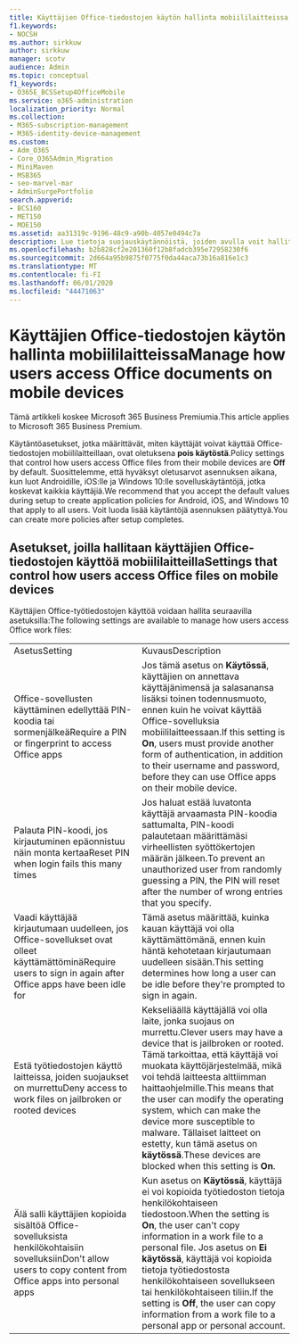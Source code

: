 ```yaml
---
title: Käyttäjien Office-tiedostojen käytön hallinta mobiililaitteissa
f1.keywords:
- NOCSH
ms.author: sirkkuw
author: sirkkuw
manager: scotv
audience: Admin
ms.topic: conceptual
f1_keywords:
- O365E_BCSSetup4OfficeMobile
ms.service: o365-administration
localization_priority: Normal
ms.collection:
- M365-subscription-management
- M365-identity-device-management
ms.custom:
- Adm_O365
- Core_O365Admin_Migration
- MiniMaven
- MSB365
- seo-marvel-mar
- AdminSurgePortfolio
search.appverid:
- BCS160
- MET150
- MOE150
ms.assetid: aa31319c-9196-48c9-a90b-4057e0494c7a
description: Lue tietoja suojauskäytännöistä, joiden avulla voit hallita sitä, miten käyttäjät käyttävät Office-sovelluksia ja käyttävät mobiililaitteiden tiedostoja.
ms.openlocfilehash: b2b828cf2e201360f12b8fadcb395e72958230f6
ms.sourcegitcommit: 2d664a95b9875f0775f0da44aca73b16a816e1c3
ms.translationtype: MT
ms.contentlocale: fi-FI
ms.lasthandoff: 06/01/2020
ms.locfileid: "44471063"
---
```

# <a name="manage-how-users-access-office-documents-on-mobile-devices"></a><span data-ttu-id="ee2c9-103">Käyttäjien Office-tiedostojen käytön hallinta mobiililaitteissa</span><span class="sxs-lookup"><span data-stu-id="ee2c9-103">Manage how users access Office documents on mobile devices</span></span>

<span data-ttu-id="ee2c9-104">Tämä artikkeli koskee Microsoft 365 Business Premiumia.</span><span class="sxs-lookup"><span data-stu-id="ee2c9-104">This article applies to Microsoft 365 Business Premium.</span></span>

<span data-ttu-id="ee2c9-105">Käytäntöasetukset, jotka määrittävät, miten käyttäjät voivat käyttää Office-tiedostojen mobiililaitteillaan, ovat oletuksena **pois käytöstä**.</span><span class="sxs-lookup"><span data-stu-id="ee2c9-105">Policy settings that control how users access Office files from their mobile devices are **Off** by default.</span></span> <span data-ttu-id="ee2c9-106">Suosittelemme, että hyväksyt oletusarvot asennuksen aikana, kun luot Androidille, iOS:lle ja Windows 10:lle sovelluskäytäntöjä, jotka koskevat kaikkia käyttäjiä.</span><span class="sxs-lookup"><span data-stu-id="ee2c9-106">We recommend that you accept the default values during setup to create application policies for Android, iOS, and Windows 10 that apply to all users.</span></span> <span data-ttu-id="ee2c9-107">Voit luoda lisää käytäntöjä asennuksen päätyttyä.</span><span class="sxs-lookup"><span data-stu-id="ee2c9-107">You can create more policies after setup completes.</span></span> 
  
## <a name="settings-that-control-how-users-access-office-files-on-mobile-devices"></a><span data-ttu-id="ee2c9-108">Asetukset, joilla hallitaan käyttäjien Office-tiedostojen käyttöä mobiililaitteilla</span><span class="sxs-lookup"><span data-stu-id="ee2c9-108">Settings that control how users access Office files on mobile devices</span></span>

<span data-ttu-id="ee2c9-109">Käyttäjien Office-työtiedostojen käyttöä voidaan hallita seuraavilla asetuksilla:</span><span class="sxs-lookup"><span data-stu-id="ee2c9-109">The following settings are available to manage how users access Office work files:</span></span>
  
|||
|:-----|:-----|
|<span data-ttu-id="ee2c9-110">Asetus</span><span class="sxs-lookup"><span data-stu-id="ee2c9-110">Setting</span></span>  <br/> |<span data-ttu-id="ee2c9-111">Kuvaus</span><span class="sxs-lookup"><span data-stu-id="ee2c9-111">Description</span></span>  <br/> |
|<span data-ttu-id="ee2c9-112">Office-sovellusten käyttäminen edellyttää PIN-koodia tai sormenjälkeä</span><span class="sxs-lookup"><span data-stu-id="ee2c9-112">Require a PIN or fingerprint to access Office apps</span></span>  <br/> |<span data-ttu-id="ee2c9-113">Jos tämä asetus on **Käytössä**, käyttäjien on annettava käyttäjänimensä ja salasanansa lisäksi toinen todennusmuoto, ennen kuin he voivat käyttää Office-sovelluksia mobiililaitteessaan.</span><span class="sxs-lookup"><span data-stu-id="ee2c9-113">If this setting is **On**, users must provide another form of authentication, in addition to their username and password, before they can use Office apps on their mobile device.</span></span>  <br/> |
|<span data-ttu-id="ee2c9-114">Palauta PIN-koodi, jos kirjautuminen epäonnistuu näin monta kertaa</span><span class="sxs-lookup"><span data-stu-id="ee2c9-114">Reset PIN when login fails this many times</span></span>  <br/> |<span data-ttu-id="ee2c9-115">Jos haluat estää luvatonta käyttäjä arvaamasta PIN-koodia sattumalta, PIN-koodi palautetaan määrittämäsi virheellisten syöttökertojen määrän jälkeen.</span><span class="sxs-lookup"><span data-stu-id="ee2c9-115">To prevent an unauthorized user from randomly guessing a PIN, the PIN will reset after the number of wrong entries that you specify.</span></span>  <br/> |
|<span data-ttu-id="ee2c9-116">Vaadi käyttäjää kirjautumaan uudelleen, jos Office-sovellukset ovat olleet käyttämättöminä</span><span class="sxs-lookup"><span data-stu-id="ee2c9-116">Require users to sign in again after Office apps have been idle for</span></span>  <br/> |<span data-ttu-id="ee2c9-117">Tämä asetus määrittää, kuinka kauan käyttäjä voi olla käyttämättömänä, ennen kuin häntä kehotetaan kirjautumaan uudelleen sisään.</span><span class="sxs-lookup"><span data-stu-id="ee2c9-117">This setting determines how long a user can be idle before they're prompted to sign in again.</span></span>  <br/> |
|<span data-ttu-id="ee2c9-118">Estä työtiedostojen käyttö laitteissa, joiden suojaukset on murrettu</span><span class="sxs-lookup"><span data-stu-id="ee2c9-118">Deny access to work files on jailbroken or rooted devices</span></span>  <br/> |<span data-ttu-id="ee2c9-119">Kekseliäällä käyttäjällä voi olla laite, jonka suojaus on murrettu.</span><span class="sxs-lookup"><span data-stu-id="ee2c9-119">Clever users may have a device that is jailbroken or rooted.</span></span> <span data-ttu-id="ee2c9-120">Tämä tarkoittaa, että käyttäjä voi muokata käyttöjärjestelmää, mikä voi tehdä laitteesta alttiimman haittaohjelmille.</span><span class="sxs-lookup"><span data-stu-id="ee2c9-120">This means that the user can modify the operating system, which can make the device more susceptible to malware.</span></span> <span data-ttu-id="ee2c9-121">Tällaiset laitteet on estetty, kun tämä asetus on **käytössä**.</span><span class="sxs-lookup"><span data-stu-id="ee2c9-121">These devices are blocked when this setting is **On**.</span></span>  <br/> |
|<span data-ttu-id="ee2c9-122">Älä salli käyttäjien kopioida sisältöä Office-sovelluksista henkilökohtaisiin sovelluksiin</span><span class="sxs-lookup"><span data-stu-id="ee2c9-122">Don't allow users to copy content from Office apps into personal apps</span></span>  <br/> |<span data-ttu-id="ee2c9-123">Kun asetus on **Käytössä**, käyttäjä ei voi kopioida työtiedoston tietoja henkilökohtaiseen tiedostoon.</span><span class="sxs-lookup"><span data-stu-id="ee2c9-123">When the setting is **On**, the user can't copy information in a work file to a personal file.</span></span> <span data-ttu-id="ee2c9-124">Jos asetus on **Ei käytössä**, käyttäjä voi kopioida tietoja työtiedostosta henkilökohtaiseen sovellukseen tai henkilökohtaiseen tiliin.</span><span class="sxs-lookup"><span data-stu-id="ee2c9-124">If the setting is **Off**, the user can copy information from a work file to a personal app or personal account.</span></span>  <br/> |
   

